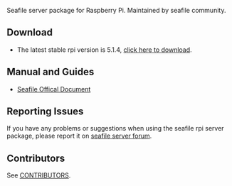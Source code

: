 Seafile server package for Raspberry Pi. Maintained by seafile community.

## Download

- The latest stable rpi version is 5.1.4, [click here to download](https://github.com/haiwen/seafile-rpi/releases/download/v5.1.4/seafile-server_5.1.4_stable_pi.tar.gz).

## Manual and Guides

- [Seafile Offical Document](http://manual.seafile.com/deploy/using_sqlite.html)

## Reporting Issues

If you have any problems or suggestions when using the seafile rpi server package, please report it on [seafile server forum](https://forum.server.com/).

## Contributors

See [CONTRIBUTORS](CONTRIBUTORS).
